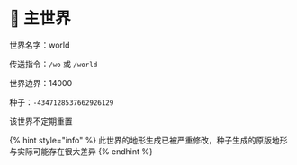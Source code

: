 # 🍄 主世界

世界名字：world

传送指令：`/wo` 或 `/world`

世界边界：14000

种子：`-4347128537662926129`

该世界不定期重置

{% hint style="info" %}
此世界的地形生成已被严重修改，种子生成的原版地形与实际可能存在很大差异
{% endhint %}
